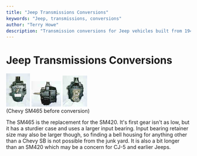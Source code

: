 ```yaml
---
title: "Jeep Transmissions Conversions"
keywords: "Jeep, transmissions, conversions"
author: "Terry Howe"
description: "Transmission conversions for Jeep vehicles built from 1941 until the present including military, CJ, YJ, TJ, and other models."
---
```

# Jeep Transmissions Conversions

[![Chevy SM465 front](../../img/transmission/upgrades/sm465f_.jpg)](../../img/transmission/upgrades/sm465f.jpg) [![Chevy SM465 side](../../img/transmission/upgrades/sm465s_.jpg)](../../img/transmission/upgrades/sm465s.jpg) [![Chevy SM465 back](../../img/transmission/upgrades/sm465b_.jpg)](../../img/transmission/upgrades/sm465b.jpg)   
(Chevy SM465 before conversion) 

The SM465 is the replacement for the SM420. It's first gear isn't as low, but it has a sturdier case and uses a larger input bearing. Input bearing retainer size may also be larger though, so finding a bell housing for anything other than a Chevy SB is not possible from the junk yard. It is also a bit longer than an SM420 which may be a concern for CJ-5 and earlier Jeeps.